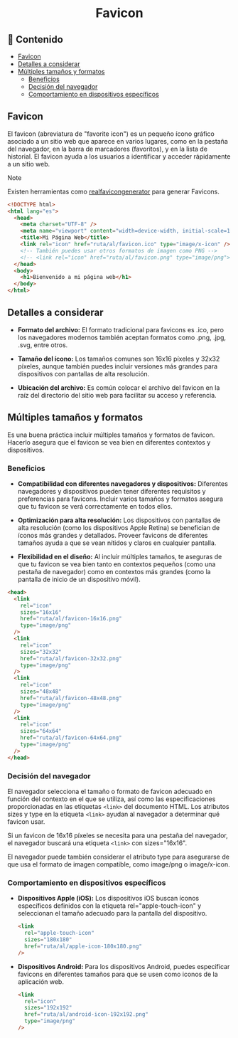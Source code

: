 <h1 align="center">Favicon</h1>

<h2>📑 Contenido</h2>

- [Favicon](#favicon)
- [Detalles a considerar](#detalles-a-considerar)
- [Múltiples tamaños y formatos](#múltiples-tamaños-y-formatos)
  - [Beneficios](#beneficios)
  - [Decisión del navegador](#decisión-del-navegador)
  - [Comportamiento en dispositivos específicos](#comportamiento-en-dispositivos-específicos)

## Favicon

El favicon (abreviatura de "favorite icon") es un pequeño ícono gráfico asociado a un sitio web que aparece en varios lugares, como en la pestaña del navegador, en la barra de marcadores (favoritos), y en la lista de historial. El favicon ayuda a los usuarios a identificar y acceder rápidamente a un sitio web.

> [!NOTE]
>
> Existen herramientas como [realfavicongenerator](https://realfavicongenerator.net/) para generar Favicons.

```html
<!DOCTYPE html>
<html lang="es">
  <head>
    <meta charset="UTF-8" />
    <meta name="viewport" content="width=device-width, initial-scale=1.0" />
    <title>Mi Página Web</title>
    <link rel="icon" href="ruta/al/favicon.ico" type="image/x-icon" />
    <!-- También puedes usar otros formatos de imagen como PNG -->
    <!-- <link rel="icon" href="ruta/al/favicon.png" type="image/png"> -->
  </head>
  <body>
    <h1>Bienvenido a mi página web</h1>
  </body>
</html>
```

## Detalles a considerar

- **Formato del archivo:** El formato tradicional para favicons es .ico, pero los navegadores modernos también aceptan formatos como .png, .jpg, .svg, entre otros.

- **Tamaño del ícono:** Los tamaños comunes son 16x16 píxeles y 32x32 píxeles, aunque también puedes incluir versiones más grandes para dispositivos con pantallas de alta resolución.

- **Ubicación del archivo:** Es común colocar el archivo del favicon en la raíz del directorio del sitio web para facilitar su acceso y referencia.

## Múltiples tamaños y formatos

Es una buena práctica incluir múltiples tamaños y formatos de favicon. Hacerlo asegura que el favicon se vea bien en diferentes contextos y dispositivos.

### Beneficios

- **Compatibilidad con diferentes navegadores y dispositivos:** Diferentes navegadores y dispositivos pueden tener diferentes requisitos y preferencias para favicons. Incluir varios tamaños y formatos asegura que tu favicon se verá correctamente en todos ellos.

- **Optimización para alta resolución:** Los dispositivos con pantallas de alta resolución (como los dispositivos Apple Retina) se benefician de íconos más grandes y detallados. Proveer favicons de diferentes tamaños ayuda a que se vean nítidos y claros en cualquier pantalla.

- **Flexibilidad en el diseño:** Al incluir múltiples tamaños, te aseguras de que tu favicon se vea bien tanto en contextos pequeños (como una pestaña de navegador) como en contextos más grandes (como la pantalla de inicio de un dispositivo móvil).

```html
<head>
  <link
    rel="icon"
    sizes="16x16"
    href="ruta/al/favicon-16x16.png"
    type="image/png"
  />
  <link
    rel="icon"
    sizes="32x32"
    href="ruta/al/favicon-32x32.png"
    type="image/png"
  />
  <link
    rel="icon"
    sizes="48x48"
    href="ruta/al/favicon-48x48.png"
    type="image/png"
  />
  <link
    rel="icon"
    sizes="64x64"
    href="ruta/al/favicon-64x64.png"
    type="image/png"
  />
</head>
```

### Decisión del navegador

El navegador selecciona el tamaño o formato de favicon adecuado en función del contexto en el que se utiliza, así como las especificaciones proporcionadas en las etiquetas `<link>` del documento HTML. Los atributos sizes y type en la etiqueta `<link>` ayudan al navegador a determinar qué favicon usar.

Si un favicon de 16x16 píxeles se necesita para una pestaña del navegador, el navegador buscará una etiqueta `<link>` con sizes="16x16".

El navegador puede también considerar el atributo type para asegurarse de que usa el formato de imagen compatible, como image/png o image/x-icon.

### Comportamiento en dispositivos específicos

- **Dispositivos Apple (iOS):** Los dispositivos iOS buscan íconos específicos definidos con la etiqueta rel="apple-touch-icon" y seleccionan el tamaño adecuado para la pantalla del dispositivo.

  ```html
  <link
    rel="apple-touch-icon"
    sizes="180x180"
    href="ruta/al/apple-icon-180x180.png"
  />
  ```

- **Dispositivos Android:** Para los dispositivos Android, puedes especificar favicons en diferentes tamaños para que se usen como iconos de la aplicación web.

  ```html
  <link
    rel="icon"
    sizes="192x192"
    href="ruta/al/android-icon-192x192.png"
    type="image/png"
  />
  ```
